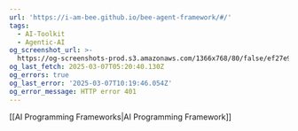 ```yaml
---
url: 'https://i-am-bee.github.io/bee-agent-framework/#/'
tags:
  - AI-Toolkit
  - Agentic-AI
og_screenshot_url: >-
  https://og-screenshots-prod.s3.amazonaws.com/1366x768/80/false/ef27e9a271a83da17573dc55ea915ce48192c71747f647bfa8702964e340cfe8.jpeg
og_last_fetch: 2025-03-07T05:20:40.130Z
og_errors: true
og_last_error: '2025-03-07T10:19:46.054Z'
og_error_message: HTTP error 401
---
```

[[AI Programming Frameworks|AI Programming Framework]]
